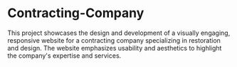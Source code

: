 # Contracting-Company
This project showcases the design and development of a visually engaging, responsive website for a contracting company specializing in restoration and design. The website emphasizes usability and aesthetics to highlight the company's expertise and services.
